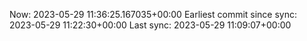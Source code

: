 Now: 2023-05-29 11:36:25.167035+00:00 Earliest commit since sync: 2023-05-29 11:22:30+00:00 Last sync: 2023-05-29 11:09:07+00:00
